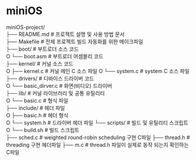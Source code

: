 # miniOS

miniOS-project/  
├── README.md               # 프로젝트 설명 및 사용 방법 문서  
├── Makefile                # 전체 프로젝트 빌드 자동화를 위한 메이크파일  
├── boot/                   # 부트로더 소스 코드  
O   └── boot.asm            # 부트로더 어셈블리 코드  
├── kernel/                 # 커널 소스 코드  
O   ├──  kernel.c           # 커널 메인 C 소스 파일
O   └──  system.c           # system C 소스 파일
├── drivers/                # 디바이스 드라이버 코드  
O   └──  basic_dirver.c     # 화면(비디오) 드라이버  
├── lib/                    # 커널 라이브러리 및 공통 유틸리티  
O   └──  basic.c            # 형식 파일  
├── include/                # 헤더 파일  
O   ├── basic.h             # 헤더 형식  
O   └── system.h            # 드라이버 헤더 파일
└── scripts/                # 빌드 및 유틸리티 스크립트  
O   └── build.sh            # 빌드 스크립트  
├── sched.c                 # weighted round-robin scheduling 구현 C파일 
├── thread.h                # threading 구현 헤더파일 
├── m.c                     # thread.h 파일이 실제로 동작 되는지 확인하는 C파일  

